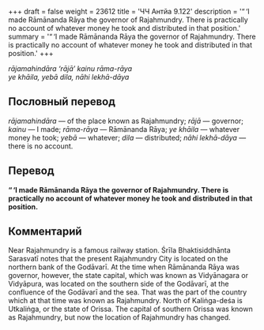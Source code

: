 +++
draft = false
weight = 23612
title = 'ЧЧ Антйа 9.122'
description = '“ ‘I made Rāmānanda Rāya the governor of Rajahmundry. There is practically no account of whatever money he took and distributed in that position.'
summary = '“ ‘I made Rāmānanda Rāya the governor of Rajahmundry. There is practically no account of whatever money he took and distributed in that position.'
+++

_rājamahindāra ‘rājā’ kainu rāma-rāya  
ye khāila, yebā dila, nāhi lekhā-dāya_

## Пословный перевод

_rājamahindāra_ — of the place known as Rajahmundry; _rājā_ — governor; _kainu_ — I made; _rāma_\-_rāya_ — Rāmānanda Rāya; _ye_ _khāila_ — whatever money he took; _yebā_ — whatever; _dila_ — distributed; _nāhi_ _lekhā_\-_dāya_ — there is no account.

## Перевод

**“ ‘I made Rāmānanda Rāya the governor of Rajahmundry. There is practically no account of whatever money he took and distributed in that position.**

## Комментарий

Near Rajahmundry is a famous railway station. Śrīla Bhaktisiddhānta Sarasvatī notes that the present Rajahmundry City is located on the northern bank of the Godāvarī. At the time when Rāmānanda Rāya was governor, however, the state capital, which was known as Vidyānagara or Vidyāpura, was located on the southern side of the Godāvarī, at the confluence of the Godāvarī and the sea. That was the part of the country which at that time was known as Rajahmundry. North of Kaliṅga-deśa is Utkaliṅga, or the state of Orissa. The capital of southern Orissa was known as Rajahmundry, but now the location of Rajahmundry has changed.
